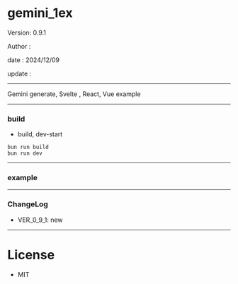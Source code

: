 ﻿# gemini_1ex

 Version: 0.9.1

 Author :
 
 date : 2024/12/09

 update :

***

Gemini generate, Svelte , React, Vue example

***
### build

* build, dev-start

```
bun run build
bun run dev
```

***
### example

***
### ChangeLog

* VER_0_9_1: new

*** 
# License

* MIT

